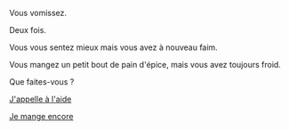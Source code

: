 Vous vomissez.

Deux fois.

Vous vous sentez mieux mais vous avez à nouveau faim.

Vous mangez un petit bout de pain d'épice, mais vous avez toujours froid.

Que faites-vous ?

[J'appelle à l'aide](../../../appel-au-secours/appeler-au-secours.md)

[Je mange encore](../continue.md)
